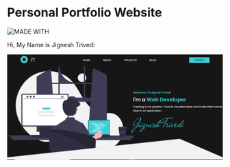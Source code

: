 # Personal Portfolio Website

![MADE WITH](https://img.shields.io/badge/MADE%20WITH-HTML%20%26%20CSS-blue)

Hi, My Name is Jignesh Trivedi

![Portfolio](Assets/Capture.PNG)

